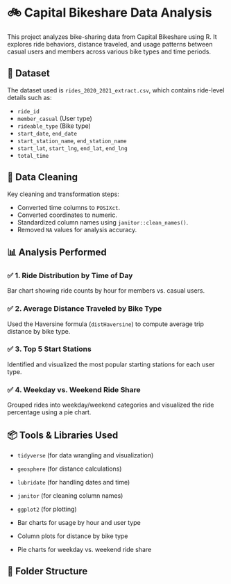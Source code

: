 # 🚲 Capital Bikeshare Data Analysis

This project analyzes bike-sharing data from Capital Bikeshare using R. It explores ride behaviors, distance traveled, and usage patterns between casual users and members across various bike types and time periods.

## 📁 Dataset

The dataset used is `rides_2020_2021_extract.csv`, which contains ride-level details such as:

- `ride_id`
- `member_casual` (User type)
- `rideable_type` (Bike type)
- `start_date`, `end_date`
- `start_station_name`, `end_station_name`
- `start_lat`, `start_lng`, `end_lat`, `end_lng`
- `total_time`

## 🧼 Data Cleaning

Key cleaning and transformation steps:
- Converted time columns to `POSIXct`.
- Converted coordinates to numeric.
- Standardized column names using `janitor::clean_names()`.
- Removed `NA` values for analysis accuracy.

## 📊 Analysis Performed

### ✅ 1. Ride Distribution by Time of Day
Bar chart showing ride counts by hour for members vs. casual users.

### ✅ 2. Average Distance Traveled by Bike Type
Used the Haversine formula (`distHaversine`) to compute average trip distance by bike type.

### ✅ 3. Top 5 Start Stations
Identified and visualized the most popular starting stations for each user type.

### ✅ 4. Weekday vs. Weekend Ride Share
Grouped rides into weekday/weekend categories and visualized the ride percentage using a pie chart.

## 📦 Tools & Libraries Used

- `tidyverse` (for data wrangling and visualization)
- `geosphere` (for distance calculations)
- `lubridate` (for handling dates and time)
- `janitor` (for cleaning column names)
- `ggplot2` (for plotting)


- Bar charts for usage by hour and user type
- Column plots for distance by bike type
- Pie charts for weekday vs. weekend ride share

## 📂 Folder Structure


